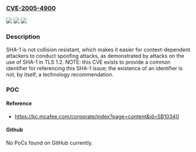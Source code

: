 ### [CVE-2005-4900](https://cve.mitre.org/cgi-bin/cvename.cgi?name=CVE-2005-4900)
![](https://img.shields.io/static/v1?label=Product&message=n%2Fa&color=blue)
![](https://img.shields.io/static/v1?label=Version&message=n%2Fa&color=blue)
![](https://img.shields.io/static/v1?label=Vulnerability&message=n%2Fa&color=brighgreen)

### Description

SHA-1 is not collision resistant, which makes it easier for context-dependent attackers to conduct spoofing attacks, as demonstrated by attacks on the use of SHA-1 in TLS 1.2.  NOTE: this CVE exists to provide a common identifier for referencing this SHA-1 issue; the existence of an identifier is not, by itself, a technology recommendation.

### POC

#### Reference
- https://kc.mcafee.com/corporate/index?page=content&id=SB10340

#### Github
No PoCs found on GitHub currently.

